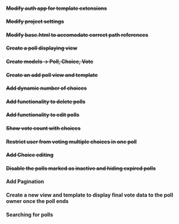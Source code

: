 #### ~~Modify auth app for template extensions~~
#### ~~Modify project settings~~
#### ~~Modify base.html to accomodate correct path references~~
#### ~~Create a poll displaying view~~
#### ~~Create models -> Poll, Choice, Vote~~
#### ~~Create an add poll view and template~~
#### ~~Add dynamic number of choices~~
#### ~~Add functionality to delete polls~~
#### ~~Add functionality to edit polls~~
#### ~~Show vote count with choices~~
#### ~~Restrict user from voting multiple choices in one poll~~
#### ~~Add Choice editing~~
#### ~~Disable the polls marked as inactive and hiding expired polls~~
#### Add Pagination
#### Create a new view and template to display final vote data to the poll owner once the poll ends
#### Searching for polls
